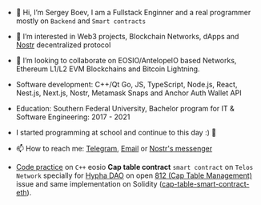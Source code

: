 - 👋 Hi, I’m Sergey Boev, I am a Fullstack Enginner and a real programmer mostly on `Backend` and `Smart contracts`
- 👀 I’m interested in Web3 projects, Blockchain Networks, dApps and [Nostr](https://github.com/nostr-protocol/nips) decentralized protocol
- 💞️ I’m looking to collaborate on EOSIO/AntelopeIO based Networks, Ethereum L1/L2 EVM Blockchains and Bitcoin Lightning.
- Software development: C++/Qt Go, JS, TypeScript, Node.js, React, Nest.js, Next.js, Nostr, Metamask Snaps and Anchor Auth Wallet API
- Education: Southern Federal University, Bachelor program for IT & Software Engineering: 2017 - 2021
- I started programming at school and continue to this day :) 🤖
  
- 📫 How to reach me: [Telegram](https://t.me/eosiodev), [Email](sergey3bv@gmail.com) or [Nostr's messenger](https://primal.net/p/nprofile1qqsvlq3nfqcapahr4ytgdfv843xw6xayu9cfthy54qtfyst4fj7eezg3lrx3r)  

- [Code practice](https://github.com/sergey3bv/cap-table-smart-contract-eosio) on `C++` eosio **Cap table contract** `smart contract` on `Telos Network` specially for [Hypha DAO](https://github.com/hypha-dao) on open [812 (Cap Table Management)](https://github.com/hypha-dao/hypha-web/issues/812) issue and same implementation on Solidity ([cap-table-smart-contract-eth](https://github.com/sergey3bv/cap-table-smart-contract-eth)).
